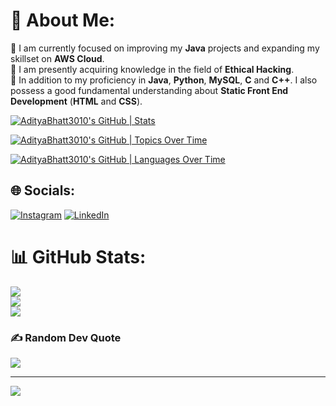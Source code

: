 # 💫 About Me:

🔭 I am currently focused on improving my <b>Java</b> projects and expanding my skillset on <b>AWS Cloud</b>. <br>
🌱 I am presently acquiring knowledge in the field of <b>Ethical Hacking</b>. <br>
💬 In addition to my proficiency in <b>Java</b>, <b>Python</b>, <b>MySQL</b>, <b>C</b> and <b>C++</b>. I also possess a good fundamental understanding about <b>Static Front End Development</b> (<b>HTML</b> and <b>CSS</b>). <br>

[![AdityaBhatt3010's GitHub | Stats](https://stats.quira.sh/AdityaBhatt3010/github?theme=dark)](https://quira.sh?utm_source=widgets&utm_campaign=AdityaBhatt3010)

[![AdityaBhatt3010's GitHub | Topics Over Time](https://stats.quira.sh/AdityaBhatt3010/topics-over-time?theme=dark)](https://quira.sh?utm_source=widgets&utm_campaign=AdityaBhatt3010)

[![AdityaBhatt3010's GitHub | Languages Over Time](https://stats.quira.sh/AdityaBhatt3010/languages-over-time?theme=dark)](https://quira.sh?utm_source=widgets&utm_campaign=AdityaBhatt3010)

## 🌐 Socials:
[![Instagram](https://img.shields.io/badge/Instagram-%23E4405F.svg?logo=Instagram&logoColor=white)](https://www.instagram.com/aditya_bhatt3010/)
[![LinkedIn](https://img.shields.io/badge/LinkedIn-%230077B5.svg?logo=linkedin&logoColor=white)](https://www.linkedin.com/in/aditya-bhatt-b61868250/) 

# 📊 GitHub Stats:
![](https://github-readme-stats.vercel.app/api?username=AdityaBhatt3010&theme=radical&hide_border=false&include_all_commits=false&count_private=true)<br/>
![](https://github-readme-streak-stats.herokuapp.com/?user=AdityaBhatt3010&theme=radical&hide_border=false)<br/>
![](https://github-readme-stats.vercel.app/api/top-langs/?username=AdityaBhatt3010&theme=radical&hide_border=false&include_all_commits=false&count_private=true&layout=pie&hide=html,css,javascript)

### ✍️ Random Dev Quote
![](https://quotes-github-readme.vercel.app/api?type=horizontal&theme=radical)

---
[![](https://visitcount.itsvg.in/api?id=Zeddkhan03&icon=0&color=0)](https://visitcount.itsvg.in)
